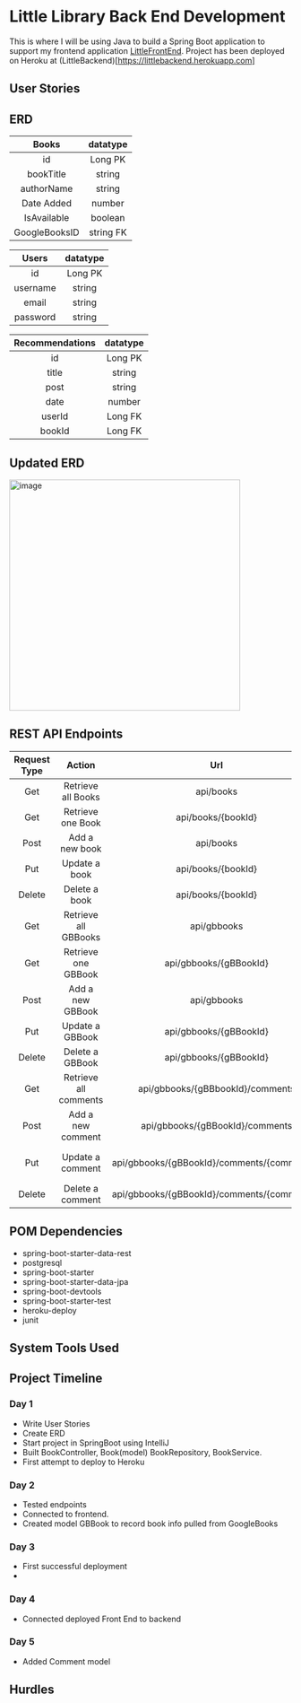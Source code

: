 # Little Library Back End Development

This is where I will be using Java to build a Spring Boot application to support my frontend
application [LittleFrontEnd](https://github.com/SethThomaspowered/littlefrontend). 
Project has been deployed on Heroku at (LittleBackend)[https://littlebackend.herokuapp.com]

## User Stories

## ERD

| Books | datatype |
|:-----:|:-----:|
| id    | Long PK |
| bookTitle | string |
| authorName | string |
| Date Added | number |
| IsAvailable | boolean |
| GoogleBooksID | string FK |

| Users | datatype |
|:-----:|:------:|
| id | Long PK |
| username | string |
| email | string |
| password | string |

| Recommendations | datatype |
|:------:|:-----:|
| id | Long PK|
| title | string |
| post | string |
| date | number |
| userId | Long FK |
| bookId | Long FK |

## Updated ERD
<img width="412" alt="image" src="https://user-images.githubusercontent.com/83875269/152061136-33ec5487-0153-4ab6-93ca-13e466c12a85.png">

## REST API Endpoints
Request Type | Action | Url | Request Body |
|:-----:|:---:|:-----:|:----:|
| Get | Retrieve all Books | api/books | None |
| Get | Retrieve one Book | api/books/{bookId} | BookId |
| Post | Add a new book | api/books | BookObject |
| Put | Update a book | api/books/{bookId} | BookId BookObject |
| Delete | Delete a book | api/books/{bookId} | BookId |
| Get | Retrieve all GBBooks | api/gbbooks | None |
| Get | Retrieve one GBBook | api/gbbooks/{gBBookId} | GBBookId |
| Post | Add a new GBBook | api/gbbooks | GBBookObject |
| Put | Update a GBBook | api/gbbooks/{gBBookId} | GBBBookId GBBookObject |
| Delete | Delete a GBBook | api/gbbooks/{gBBookId} | GBBookId |
| Get | Retrieve all comments | api/gbbooks/{gBBbookId}/comments | GBBookID |
| Post | Add a new comment | api/gbbooks/{gBBookId}/comments |GBBookId commentObject |
| Put | Update a comment | api/gbbooks/{gBBookId}/comments/{commentId} | GBBBookId commentId commentObject |
| Delete | Delete a comment | api/gbbooks/{gBBookId}/comments/{commentId} | GBBookId |

## POM Dependencies
- spring-boot-starter-data-rest
- postgresql
- spring-boot-starter
- spring-boot-starter-data-jpa
- spring-boot-devtools
- spring-boot-starter-test
- heroku-deploy
- junit
## System Tools Used

## Project Timeline

### Day 1
- Write User Stories
- Create ERD
- Start project in SpringBoot using IntelliJ
- Built BookController, Book(model) BookRepository, BookService.
- First attempt to deploy to Heroku
### Day 2
- Tested endpoints
- Connected to frontend.
- Created model GBBook to record book info pulled from GoogleBooks
### Day 3
- First successful deployment
- 
### Day 4
- Connected deployed Front End to backend


### Day 5
-  Added Comment model

## Hurdles

